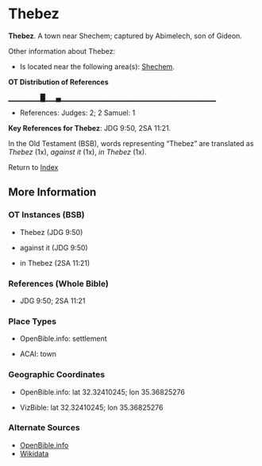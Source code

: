 # Thebez
**Thebez**. 
A town near Shechem; captured by Abimelech, son of Gideon. 




Other information about Thebez:


* Is located near the following area(s): 
[Shechem](Shechem.md). 


**OT Distribution of References**

▁▁▁▁▁▁█▁▁▄▁▁▁▁▁▁▁▁▁▁▁▁▁▁▁▁▁▁▁▁▁▁▁▁▁▁▁▁▁
* References: Judges: 2; 2 Samuel: 1



**Key References for Thebez**: 
JDG 9:50, 2SA 11:21. 


In the Old Testament (BSB), words representing “Thebez” are translated as 
*Thebez* (1x), *against it* (1x), *in Thebez* (1x). 




Return to [Index](00-Index.md)

## More Information

### OT Instances (BSB)

* Thebez (JDG 9:50)

* against it (JDG 9:50)

* in Thebez (2SA 11:21)



### References (Whole Bible)

* JDG 9:50; 2SA 11:21


### Place Types

* OpenBible.info: settlement

* ACAI: town



### Geographic Coordinates

* OpenBible.info: lat 32.32410245; lon 35.36825276

* VizBible: lat 32.32410245; lon 35.36825276



### Alternate Sources

* [OpenBible.info](https://www.openbible.info/geo/ancient/a5d1690)
* [Wikidata](http://www.wikidata.org/entity/Q275919)



